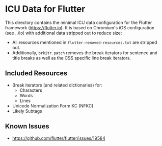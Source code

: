 # ICU Data for Flutter

This directory contains the minimal ICU data configuration for the Flutter
framework (https://flutter.io). It is based on Chromium's iOS configuration
(see ../io) with additional data stripped out to reduce size:

 * All resources mentioned in `flutter-removed-resources.txt` are stripped out.
 * Additionally, `brkitr.patch` removes the break iterators for sentence and
   title breaks as well as the CSS specific line break iterators.

## Included Resources

 * Break iterators (and related dictionaries) for:
   * Characters
   * Words
   * Lines
 * Unicode Normalization Form KC (NFKC)
 * Likely Subtags


## Known Issues

 * https://github.com/flutter/flutter/issues/19584
